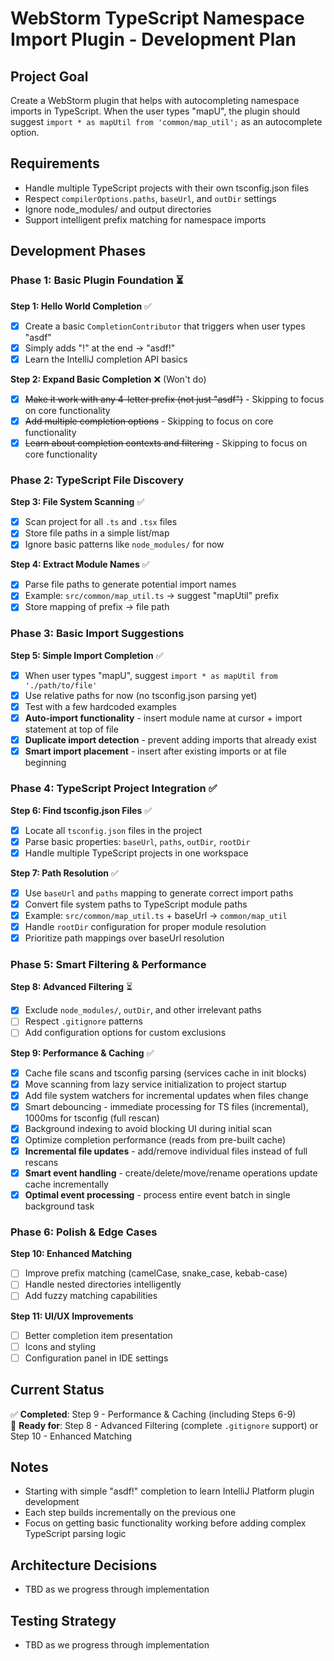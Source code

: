 # WebStorm TypeScript Namespace Import Plugin - Development Plan

## Project Goal
Create a WebStorm plugin that helps with autocompleting namespace imports in TypeScript. When the user types "mapU", the plugin should suggest `import * as mapUtil from 'common/map_util';` as an autocomplete option.

## Requirements
- Handle multiple TypeScript projects with their own tsconfig.json files
- Respect `compilerOptions.paths`, `baseUrl`, and `outDir` settings
- Ignore node_modules/ and output directories
- Support intelligent prefix matching for namespace imports

## Development Phases

### Phase 1: Basic Plugin Foundation ⏳
**Step 1: Hello World Completion** ✅
- [x] Create a basic `CompletionContributor` that triggers when user types "asdf"
- [x] Simply adds "!" at the end → "asdf!"
- [x] Learn the IntelliJ completion API basics

**Step 2: Expand Basic Completion** ❌ (Won't do)
- [x] ~~Make it work with any 4-letter prefix (not just "asdf")~~ - Skipping to focus on core functionality
- [x] ~~Add multiple completion options~~ - Skipping to focus on core functionality  
- [x] ~~Learn about completion contexts and filtering~~ - Skipping to focus on core functionality

### Phase 2: TypeScript File Discovery
**Step 3: File System Scanning** ✅
- [x] Scan project for all `.ts` and `.tsx` files
- [x] Store file paths in a simple list/map
- [x] Ignore basic patterns like `node_modules/` for now

**Step 4: Extract Module Names** ✅
- [x] Parse file paths to generate potential import names
- [x] Example: `src/common/map_util.ts` → suggest "mapUtil" prefix
- [x] Store mapping of prefix → file path

### Phase 3: Basic Import Suggestions  
**Step 5: Simple Import Completion** ✅
- [x] When user types "mapU", suggest `import * as mapUtil from './path/to/file'`
- [x] Use relative paths for now (no tsconfig.json parsing yet)  
- [x] Test with a few hardcoded examples
- [x] **Auto-import functionality** - insert module name at cursor + import statement at top of file
- [x] **Duplicate import detection** - prevent adding imports that already exist
- [x] **Smart import placement** - insert after existing imports or at file beginning

### Phase 4: TypeScript Project Integration ✅
**Step 6: Find tsconfig.json Files** ✅
- [x] Locate all `tsconfig.json` files in the project
- [x] Parse basic properties: `baseUrl`, `paths`, `outDir`, `rootDir`
- [x] Handle multiple TypeScript projects in one workspace

**Step 7: Path Resolution** ✅
- [x] Use `baseUrl` and `paths` mapping to generate correct import paths
- [x] Convert file system paths to TypeScript module paths
- [x] Example: `src/common/map_util.ts` + baseUrl → `common/map_util`
- [x] Handle `rootDir` configuration for proper module resolution
- [x] Prioritize path mappings over baseUrl resolution

### Phase 5: Smart Filtering & Performance
**Step 8: Advanced Filtering** ⏳
- [x] Exclude `node_modules/`, `outDir`, and other irrelevant paths
- [ ] Respect `.gitignore` patterns
- [ ] Add configuration options for custom exclusions

**Step 9: Performance & Caching** ✅
- [x] Cache file scans and tsconfig parsing (services cache in init blocks)
- [x] Move scanning from lazy service initialization to project startup
- [x] Add file system watchers for incremental updates when files change
- [x] Smart debouncing - immediate processing for TS files (incremental), 1000ms for tsconfig (full rescan)
- [x] Background indexing to avoid blocking UI during initial scan
- [x] Optimize completion performance (reads from pre-built cache)
- [x] **Incremental file updates** - add/remove individual files instead of full rescans
- [x] **Smart event handling** - create/delete/move/rename operations update cache incrementally
- [x] **Optimal event processing** - process entire event batch in single background task

### Phase 6: Polish & Edge Cases
**Step 10: Enhanced Matching**
- [ ] Improve prefix matching (camelCase, snake_case, kebab-case)
- [ ] Handle nested directories intelligently
- [ ] Add fuzzy matching capabilities

**Step 11: UI/UX Improvements**
- [ ] Better completion item presentation
- [ ] Icons and styling
- [ ] Configuration panel in IDE settings

## Current Status
✅ **Completed**: Step 9 - Performance & Caching (including Steps 6-9)  
🎯 **Ready for**: Step 8 - Advanced Filtering (complete `.gitignore` support) or Step 10 - Enhanced Matching

## Notes
- Starting with simple "asdf!" completion to learn IntelliJ Platform plugin development
- Each step builds incrementally on the previous one
- Focus on getting basic functionality working before adding complex TypeScript parsing logic

## Architecture Decisions
- TBD as we progress through implementation

## Testing Strategy
- TBD as we progress through implementation